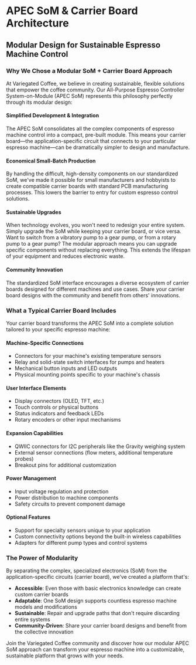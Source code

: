 # APEC SoM & Carrier Board Architecture
## Modular Design for Sustainable Espresso Machine Control

### Why We Chose a Modular SoM + Carrier Board Approach

At Variegated Coffee, we believe in creating sustainable, flexible solutions that empower the coffee community. Our All-Purpose Espresso Controller System-on-Module (APEC SoM) represents this philosophy perfectly through its modular design:

#### Simplified Development & Integration
The APEC SoM consolidates all the complex components of espresso machine control into a compact, pre-built module. This means your carrier board—the application-specific circuit that connects to your particular espresso machine—can be dramatically simpler to design and manufacture.

#### Economical Small-Batch Production
By handling the difficult, high-density components on our standardized SoM, we've made it possible for small manufacturers and hobbyists to create compatible carrier boards with standard PCB manufacturing processes. This lowers the barrier to entry for custom espresso control solutions.

#### Sustainable Upgrades
When technology evolves, you won't need to redesign your entire system. Simply upgrade the SoM while keeping your carrier board, or vice versa. Want to switch from a vibratory pump to a gear pump, or from a rotary pump to a gear pump? The modular approach means you can upgrade specific components without replacing everything. This extends the lifespan of your equipment and reduces electronic waste.

#### Community Innovation
The standardized SoM interface encourages a diverse ecosystem of carrier boards designed for different machines and use cases. Share your carrier board designs with the community and benefit from others' innovations.

### What a Typical Carrier Board Includes

Your carrier board transforms the APEC SoM into a complete solution tailored to your specific espresso machine:

#### Machine-Specific Connections
- Connectors for your machine's existing temperature sensors
- Relay and solid-state switch interfaces for pumps and heaters
- Mechanical button inputs and LED outputs
- Physical mounting points specific to your machine's chassis

#### User Interface Elements
- Display connectors (OLED, TFT, etc.)
- Touch controls or physical buttons
- Status indicators and feedback LEDs
- Rotary encoders or other input mechanisms

#### Expansion Capabilities
- QWIIC connectors for I2C peripherals like the Gravity weighing system
- External sensor connections (flow meters, additional temperature probes)
- Breakout pins for additional customization

#### Power Management
- Input voltage regulation and protection
- Power distribution to machine components
- Safety circuits to prevent component damage

#### Optional Features
- Support for specialty sensors unique to your application
- Custom connectivity options beyond the built-in wireless capabilities
- Adapters for different pump types and control systems

### The Power of Modularity

By separating the complex, specialized electronics (SoM) from the application-specific circuits (carrier board), we've created a platform that's:

- **Accessible**: Even those with basic electronics knowledge can create custom carrier boards
- **Adaptable**: One SoM design supports countless espresso machine models and modifications
- **Sustainable**: Repair and upgrade paths that don't require discarding entire systems
- **Community-Driven**: Share your carrier board designs and benefit from the collective innovation

Join the Variegated Coffee community and discover how our modular APEC SoM approach can transform your espresso machine into a customizable, sustainable platform that grows with your needs.